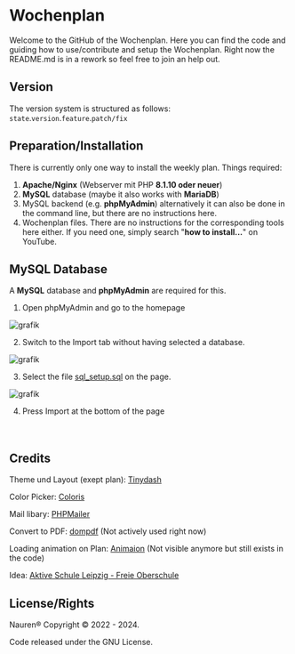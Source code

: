 # Wochenplan

Welcome to the GitHub of the Wochenplan. Here you can find the code and guiding how to use/contribute and setup the Wochenplan. Right now the README.md is in a rework so feel free to join an help out.

## Version
The version system is structured as follows:
``state``.``version``.``feature``.``patch/fix``

## Preparation/Installation

There is currently only one way to install the weekly plan.
 Things required:

 1. **Apache/Nginx** (Webserver mit PHP **8.1.10 oder neuer**)
 2. **MySQL** database (maybe it also works with **MariaDB**)
 3. MySQL backend (e.g. **phpMyAdmin**) alternatively it can also be done in the command line, but there are no instructions here.
 4. Wochenplan files.
 There are no instructions for the corresponding tools here either. If you need one, simply search "**how to install...**" on YouTube.


## MySQL Database

A **MySQL** database and **phpMyAdmin** are required for this.

  1. Open phpMyAdmin and go to the homepage
 
 ![grafik](https://user-images.githubusercontent.com/93807726/224839607-de9cdbc0-0acf-468b-9210-399cfab59f40.png)


2. Switch to the Import tab without having selected a database.
 
 ![grafik](https://user-images.githubusercontent.com/93807726/224839859-82924172-eb8a-4fcd-8ca3-57421faef02a.png)


3. Select the file [sql_setup.sql](setup/sql_setup.sql) on the page.
 
 ![grafik](https://user-images.githubusercontent.com/93807726/224840744-df959be5-e00a-49ef-bcd2-e0c9bde4da17.png)


4. Press Import at the bottom of the page
<br/><br/><br/>

## Credits

Theme und Layout (exept plan): [Tinydash](https://github.com/themewagon/tinydash/)

Color Picker: [Coloris](https://github.com/mdbassit/Coloris)

Mail libary: [PHPMailer](https://github.com/PHPMailer/PHPMailer)

Convert to PDF: [dompdf](https://github.com/dompdf/dompdf) (Not actively used right now)

Loading animation on Plan: [Animaion](https://codepen.io/AbubakerSaeed/pen/JjXERWW) (Not visible anymore but still exists in the code)

Idea: [Aktive Schule Leipzig - Freie Oberschule](https://www.aktive-schule-leipzig.de/oberschule/)


## License/Rights

Nauren® Copyright © 2022 - 2024.

Code released under the GNU License.
